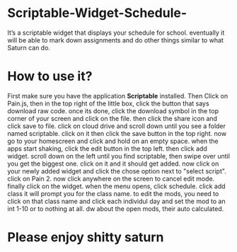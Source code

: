 # Scriptable-Widget-Schedule-
It’s a scriptable widget that displays your schedule for school. 
eventually it will be able to mark down assignments and do other things similar to what Saturn can do.


# How to use it?
First make sure you have the application **Scriptable** installed. Then Click on Pain.js, then in the top right of the little box, click the button that says download raw code. once its done, click the download symbol in the top corner of your screen and click on the file. then click the share icon and click save to file. click on cloud drive and scroll down until you see a folder named scriptable. click on it then click the save button in the top right. now go to your homescreen and click and hold on an empty space. when the apps start shaking, click the edit button in the top left. then click add widget. scroll down on the left until you find scriptable, then swipe over until you get the biggest one. click on it and it should get added. now click on your newly added widget and click the chose option next to "select script". click on Pain 2. now click anywhere on the screen to cancel edit mode. finally click on the widget. when the menu opens, click schedule. click add class it will prompt you for the class name. to edit the mods, you need to click on that class name and click each individul day and set the mod to an int 1-10 or to nothing at all. dw about the open mods, their auto calculated. 

# Please enjoy shitty saturn

